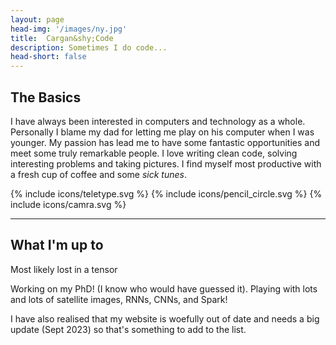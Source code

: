 ```yaml
---
layout: page
head-img: '/images/ny.jpg'
title:  Cargan&shy;Code
description: Sometimes I do code...
head-short: false
---
```


## The Basics

I have always been interested in computers and technology as a whole. Personally I blame my dad for letting me play on his computer when I was younger. My passion has lead me to have some fantastic opportunities and meet some truly remarkable people. I love writing clean code, solving interesting problems and taking pictures. I find myself most productive with a fresh cup of coffee and some <i>sick tunes</i>.


<div class="types">
	{% include icons/teletype.svg %}
	{% include icons/pencil_circle.svg %}
	{% include icons/camra.svg %}
</div>

---

## What I'm up to

Most likely lost in a tensor

Working on my PhD! (I know who would have guessed it). Playing with lots and lots of satellite images, RNNs, CNNs, and Spark!

I have also realised that my website is woefully out of date and needs a big update (Sept 2023) so that's something to add to the list.
